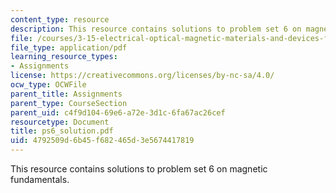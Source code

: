 ```yaml
---
content_type: resource
description: This resource contains solutions to problem set 6 on magnetic fundamentals.
file: /courses/3-15-electrical-optical-magnetic-materials-and-devices-fall-2006/4792509d6b45f682465d3e5674417819_ps6_solution.pdf
file_type: application/pdf
learning_resource_types:
- Assignments
license: https://creativecommons.org/licenses/by-nc-sa/4.0/
ocw_type: OCWFile
parent_title: Assignments
parent_type: CourseSection
parent_uid: c4f9d104-69e6-a72e-3d1c-6fa67ac26cef
resourcetype: Document
title: ps6_solution.pdf
uid: 4792509d-6b45-f682-465d-3e5674417819
---
```

This resource contains solutions to problem set 6 on magnetic fundamentals.